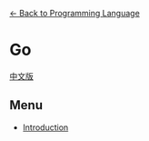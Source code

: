 [<- Back to Programming Language](https://github.com/tcernestw/blog/blob/master/article/lang/lang_index_en.md)

# Go
[中文版](https://github.com/tcernestw/blog/blob/master/article/lang/go/lang_go_index_ch.md)

## Menu
* [Introduction](https://github.com/tcernestw/blog/blob/master/article/lang/go/lang_go_intro_en.md)